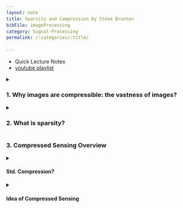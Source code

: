 ```yaml
---
layout: note
title: Sparsity and Compression by Steve Brunton
bibFile: imageProcessing
category: Signal-Processing
permalink: /:categories/:title/

---
```



- Quick Lecture Notes
- [youtube playlist](https://www.youtube.com/playlist?list=PLMrJAkhIeNNRHP5UA-gIimsXLQyHXxRty)

 

<details>
  <summary>
    <h3> 
      1. Why images are compressible: the vastness of images? 
    </h3>
  </summary>
    <img src="/assets/images/cs/whyCompression.PNG"/>
</details>

<details>
  <summary>
    <h3> 
      2. What is sparsity?
    </h3>
  </summary>
    <img src="/assets/images/cs/sparsity.PNG"/>
</details>


### 3. Compressed Sensing Overview
<details>
  <summary>
    <h4> 
      Std. Compression?
    </h4>
  </summary>
    <img src="/assets/images/cs/stdCompress.PNG"/>
</details>
<details>
  <summary>
    <h4> 
      Idea of Compressed Sensing
    </h4>
  </summary>
    <img src="/assets/images/cs/CompressSensing.PNG"/>
</details>




